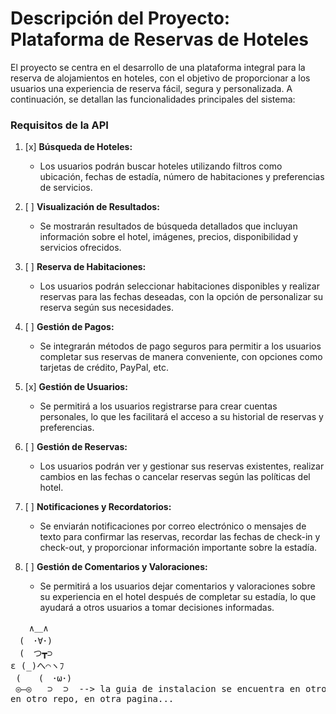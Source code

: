 # Descripción del Proyecto: Plataforma de Reservas de Hoteles
El proyecto se centra en el desarrollo de una plataforma integral para la reserva de alojamientos en hoteles, con el objetivo de proporcionar a los usuarios una experiencia de reserva fácil, segura y personalizada. A continuación, se detallan las funcionalidades principales del sistema:

### Requisitos de la API

1. [x] **Búsqueda de Hoteles:**
   - Los usuarios podrán buscar hoteles utilizando filtros como ubicación, fechas de estadía, número de habitaciones y preferencias de servicios.

2. [ ] **Visualización de Resultados:**
   - Se mostrarán resultados de búsqueda detallados que incluyan información sobre el hotel, imágenes, precios, disponibilidad y servicios ofrecidos.

3. [ ] **Reserva de Habitaciones:**
   - Los usuarios podrán seleccionar habitaciones disponibles y realizar reservas para las fechas deseadas, con la opción de personalizar su reserva según sus necesidades.

4. [ ] **Gestión de Pagos:**
   - Se integrarán métodos de pago seguros para permitir a los usuarios completar sus reservas de manera conveniente, con opciones como tarjetas de crédito, PayPal, etc.

5. [x] **Gestión de Usuarios:**
   - Se permitirá a los usuarios registrarse para crear cuentas personales, lo que les facilitará el acceso a su historial de reservas y preferencias.

6. [ ] **Gestión de Reservas:**
   - Los usuarios podrán ver y gestionar sus reservas existentes, realizar cambios en las fechas o cancelar reservas según las políticas del hotel.

7. [ ] **Notificaciones y Recordatorios:**
   - Se enviarán notificaciones por correo electrónico o mensajes de texto para confirmar las reservas, recordar las fechas de check-in y check-out, y proporcionar información importante sobre la estadía.

8. [ ] **Gestión de Comentarios y Valoraciones:**
   - Se permitirá a los usuarios dejar comentarios y valoraciones sobre su experiencia en el hotel después de completar su estadía, lo que ayudará a otros usuarios a tomar decisiones informadas.

<pre>
ㅤ  ∧＿∧
　(　･∀･)
　(　つ┳⊃
ε (_)へ⌒ヽﾌ
 (　　(　･ω･)
 ◎―◎   ⊃  ⊃  --> la guia de instalacion se encuentra en otro readme,
en otro repo, en otra pagina...
</pre>